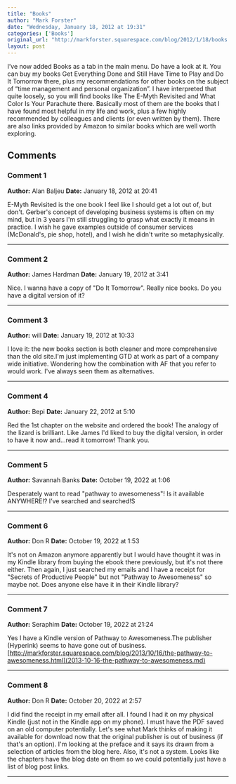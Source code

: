 ```yaml
---
title: "Books"
author: "Mark Forster"
date: "Wednesday, January 18, 2012 at 19:31"
categories: ['Books']
original_url: "http://markforster.squarespace.com/blog/2012/1/18/books.html"
layout: post
---
```


I’ve now added Books as a tab in the main menu. Do have a look at it. You can buy my books Get Everything Done and Still Have Time to Play and Do It Tomorrow there, plus my recommendations for other books on the subject of “time management and personal organization”. I have interpreted that quite loosely, so you will find books like The E-Myth Revisited and What Color Is Your Parachute there. Basically most of them are the books that I have found most helpful in my life and work, plus a few highly recommended by colleagues and clients (or even written by them). There are also links provided by Amazon to similar books which are well worth exploring.

## Comments

### Comment 1
**Author:** Alan Baljeu
**Date:** January 18, 2012 at 20:41

E-Myth Revisited is the one book I feel like I should get a lot out of, but don't. Gerber's concept of developing business systems is often on my mind, but in 3 years I'm still struggling to grasp what exactly it means in practice. I wish he gave examples outside of consumer services (McDonald's, pie shop, hotel), and I wish he didn't write so metaphysically.

---

### Comment 2
**Author:** James Hardman
**Date:** January 19, 2012 at 3:41

Nice. I wanna have a copy of "Do It Tomorrow". Really nice books. Do you have a digital version of it?

---

### Comment 3
**Author:** will
**Date:** January 19, 2012 at 10:33

I love it: the new books section is both cleaner and more comprehensive than the old site.I'm just implementing GTD at work as part of a company wide initiative. Wondering how the combination with AF that you refer to would work. I've always seen them as alternatives.

---

### Comment 4
**Author:** Bepi
**Date:** January 22, 2012 at 5:10

Red the 1st chapter on the website and ordered the book! The analogy of the lizard is brilliant.
Like James I'd liked to buy the digital version, in order to have it now and...read it tomorrow! Thank you.

---

### Comment 5
**Author:** Savannah Banks
**Date:** October 19, 2022 at 1:06

Desperately want to read "pathway to awesomeness"!
Is it available ANYWHERE!?
I’ve searched and searched!S

---

### Comment 6
**Author:** Don R
**Date:** October 19, 2022 at 1:53

It's not on Amazon anymore apparently but I would have thought it was in my Kindle library from buying the ebook there previously, but it's not there either. Then again, I just searched my emails and I have a receipt for "Secrets of Productive People" but not "Pathway to Awesomeness" so maybe not. Does anyone else have it in their Kindle library?

---

### Comment 7
**Author:** Seraphim
**Date:** October 19, 2022 at 21:24

Yes I have a Kindle version of Pathway to Awesomeness.The publisher (Hyperink) seems to have gone out of business.[http://markforster.squarespace.com/blog/2013/10/16/the-pathway-to-awesomeness.html](2013-10-16-the-pathway-to-awesomeness.md)

---

### Comment 8
**Author:** Don R
**Date:** October 20, 2022 at 2:57

I did find the receipt in my email after all. I found I had it on my physical Kindle (just not in the Kindle app on my phone). I must have the PDF saved on an old computer potentially. Let's see what Mark thinks of making it available for download now that the original publisher is out of business (if that's an option). I'm looking at the preface and it says its drawn from a selection of articles from the blog here. Also, it's not a system. Looks like the chapters have the blog date on them so we could potentially just have a list of blog post links.

---
